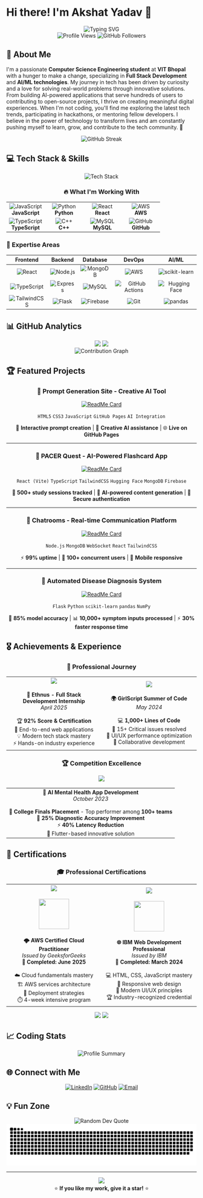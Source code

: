 # Hi there! I'm Akshat Yadav 👋

<div align="center">
  <img src="https://readme-typing-svg.demolab.com?font=Fira+Code&size=28&duration=3000&pause=1000&color=36BCF7FF&center=true&vCenter=true&width=600&lines=Full+Stack+Developer;AI+%26+ML+Enthusiast;Open+Source+Contributor;Problem+Solver" alt="Typing SVG" />
</div>

<div align="center">
  <img src="https://komarev.com/ghpvc/?username=akshatyadav31&color=blueviolet&style=for-the-badge&label=PROFILE+VIEWS" alt="Profile Views" />
  <img src="https://img.shields.io/github/followers/akshatyadav31?color=blue&style=for-the-badge&logo=github" alt="GitHub Followers" />
</div>

## 🚀 About Me

I'm a passionate **Computer Science Engineering student** at **VIT Bhopal** with a hunger to make a change, specializing in **Full Stack Development** and **AI/ML technologies**. My journey in tech has been driven by curiosity and a love for solving real-world problems through innovative solutions. From building AI-powered applications that serve hundreds of users to contributing to open-source projects, I thrive on creating meaningful digital experiences. When I'm not coding, you'll find me exploring the latest tech trends, participating in hackathons, or mentoring fellow developers. I believe in the power of technology to transform lives and am constantly pushing myself to learn, grow, and contribute to the tech community. 🚀

<div align="center">
  <img src="https://github-readme-streak-stats.herokuapp.com/?user=akshatyadav31&theme=radical&hide_border=true" alt="GitHub Streak" />
</div>

## 💻 Tech Stack & Skills

<div align="center">

<img src="https://skillicons.dev/icons?i=js,python,cpp,typescript,react,html,css,tailwind,bootstrap,nodejs,express,flask,mongodb,mysql,git,github,aws,firebase&perline=6" alt="Tech Stack" />

</div>

<div align="center">
  
### 🔥 What I'm Working With

<table>
<tr>
<td align="center" width="25%">
<img src="https://techstack-generator.vercel.app/js-icon.svg" alt="JavaScript" width="65" height="65" />
<br><strong>JavaScript</strong>
</td>
<td align="center" width="25%">
<img src="https://techstack-generator.vercel.app/python-icon.svg" alt="Python" width="65" height="65" />
<br><strong>Python</strong>
</td>
<td align="center" width="25%">
<img src="https://techstack-generator.vercel.app/react-icon.svg" alt="React" width="65" height="65" />
<br><strong>React</strong>
</td>
<td align="center" width="25%">
<img src="https://techstack-generator.vercel.app/aws-icon.svg" alt="AWS" width="65" height="65" />
<br><strong>AWS</strong>
</td>
</tr>
<tr>
<td align="center" width="25%">
<img src="https://techstack-generator.vercel.app/ts-icon.svg" alt="TypeScript" width="65" height="65" />
<br><strong>TypeScript</strong>
</td>
<td align="center" width="25%">
<img src="https://techstack-generator.vercel.app/cpp-icon.svg" alt="C++" width="65" height="65" />
<br><strong>C++</strong>
</td>
<td align="center" width="25%">
<img src="https://techstack-generator.vercel.app/mysql-icon.svg" alt="MySQL" width="65" height="65" />
<br><strong>MySQL</strong>
</td>
<td align="center" width="25%">
<img src="https://techstack-generator.vercel.app/github-icon.svg" alt="GitHub" width="65" height="65" />
<br><strong>GitHub</strong>
</td>
</tr>
</table>

</div>

### 🎯 Expertise Areas
<div align="center">

| **Frontend** | **Backend** | **Database** | **DevOps** | **AI/ML** |
|:---:|:---:|:---:|:---:|:---:|
| ![React](https://img.shields.io/badge/-React-61DAFB?style=flat-square&logo=react&logoColor=black) | ![Node.js](https://img.shields.io/badge/-Node.js-339933?style=flat-square&logo=Node.js&logoColor=white) | ![MongoDB](https://img.shields.io/badge/-MongoDB-47A248?style=flat-square&logo=mongodb&logoColor=white) | ![AWS](https://img.shields.io/badge/-AWS-232F3E?style=flat-square&logo=amazon-aws&logoColor=white) | ![scikit-learn](https://img.shields.io/badge/-scikit--learn-F7931E?style=flat-square&logo=scikit-learn&logoColor=white) |
| ![TypeScript](https://img.shields.io/badge/-TypeScript-3178C6?style=flat-square&logo=typescript&logoColor=white) | ![Express](https://img.shields.io/badge/-Express-000000?style=flat-square&logo=express&logoColor=white) | ![MySQL](https://img.shields.io/badge/-MySQL-4479A1?style=flat-square&logo=mysql&logoColor=white) | ![GitHub Actions](https://img.shields.io/badge/-GitHub%20Actions-2088FF?style=flat-square&logo=github-actions&logoColor=white) | ![Hugging Face](https://img.shields.io/badge/-Hugging%20Face-FFD21E?style=flat-square&logo=huggingface&logoColor=black) |
| ![TailwindCSS](https://img.shields.io/badge/-TailwindCSS-38B2AC?style=flat-square&logo=tailwind-css&logoColor=white) | ![Flask](https://img.shields.io/badge/-Flask-000000?style=flat-square&logo=flask&logoColor=white) | ![Firebase](https://img.shields.io/badge/-Firebase-FFCA28?style=flat-square&logo=firebase&logoColor=black) | ![Git](https://img.shields.io/badge/-Git-F05032?style=flat-square&logo=git&logoColor=white) | ![pandas](https://img.shields.io/badge/-pandas-150458?style=flat-square&logo=pandas&logoColor=white) |

</div>

## 📊 GitHub Analytics

<div align="center">
  <img height="180em" src="https://github-readme-stats.vercel.app/api?username=akshatyadav31&show_icons=true&theme=radical&include_all_commits=true&count_private=true&hide_border=true"/>
  <img height="180em" src="https://github-readme-stats.vercel.app/api/top-langs/?username=akshatyadav31&layout=compact&langs_count=8&theme=radical&hide_border=true"/>
</div>

<div align="center">
  <img src="https://github-readme-activity-graph.vercel.app/graph?username=akshatyadav31&theme=react-dark&hide_border=true" alt="Contribution Graph" />
</div>

## 🏆 Featured Projects

<div align="center">

### 🎨 Prompt Generation Site - Creative AI Tool
[![ReadMe Card](https://github-readme-stats.vercel.app/api/pin/?username=akshatyadav31&repo=prompt-generator&theme=radical&hide_border=true)](GITHUB_PAGES_LINK_HERE)

`HTML5` `CSS3` `JavaScript` `GitHub Pages` `AI Integration`

🎯 **Interactive prompt creation** | 🎨 **Creative AI assistance** | 🌐 **Live on GitHub Pages**

---

### 🧠 PACER Quest - AI-Powered Flashcard App
[![ReadMe Card](https://github-readme-stats.vercel.app/api/pin/?username=akshatyadav31&repo=pacer-quest&theme=radical&hide_border=true)](https://github.com/akshatyadav31/pacer-quest)

`React (Vite)` `TypeScript` `TailwindCSS` `Hugging Face` `MongoDB` `Firebase`

🎯 **500+ study sessions tracked** | 🤖 **AI-powered content generation** | 🔐 **Secure authentication**

---

### 💬 Chatrooms - Real-time Communication Platform
[![ReadMe Card](https://github-readme-stats.vercel.app/api/pin/?username=akshatyadav31&repo=chatrooms&theme=radical&hide_border=true)](https://github.com/akshatyadav31/chatrooms)

`Node.js` `MongoDB` `WebSocket` `React` `TailwindCSS`

⚡ **99% uptime** | 👥 **100+ concurrent users** | 📱 **Mobile responsive**

---

### 🏥 Automated Disease Diagnosis System
[![ReadMe Card](https://github-readme-stats.vercel.app/api/pin/?username=akshatyadav31&repo=disease-diagnosis&theme=radical&hide_border=true)](https://github.com/akshatyadav31/disease-diagnosis)

`Flask` `Python` `scikit-learn` `pandas` `NumPy`

🎯 **85% model accuracy** | 📊 **10,000+ symptom inputs processed** | ⚡ **30% faster response time**

</div>

## 🎖️ Achievements & Experience

<div align="center">

### 💼 Professional Journey

<table width="100%">
<tr>
<td align="center" width="50%">
<img src="https://img.shields.io/badge/🚀-Full%20Stack%20Developer-FF6B6B?style=for-the-badge&logoColor=white" />
<br><br>
<strong>🏢 Ethnus - Full Stack Development Internship</strong>
<br><em>April 2025</em><br><br>
🏆 <strong>92% Score & Certification</strong><br>
🚀 End-to-end web applications<br>
💡 Modern tech stack mastery<br>
⚡ Hands-on industry experience
</td>
<td align="center" width="50%">
<img src="https://img.shields.io/badge/🌟-Open%20Source%20Contributor-4ECDC4?style=for-the-badge&logoColor=white" />
<br><br>
<strong>🌍 GirlScript Summer of Code</strong>
<br><em>May 2024</em><br><br>
💻 <strong>1,000+ Lines of Code</strong><br>
🔧 15+ Critical issues resolved<br>
🎨 UI/UX performance optimization<br>
🤝 Collaborative development
</td>
</tr>
</table>

### 🏆 Competition Excellence

<div align="center">
<img src="https://img.shields.io/badge/🥇-Smart%20India%20Hackathon%20Finalist-FFD93D?style=for-the-badge&logoColor=black" />
</div>

<table width="100%">
<tr>
<td align="center">
<strong>🧠 AI Mental Health App Development</strong><br>
<em>October 2023</em><br><br>
🏅 <strong>College Finals Placement</strong> - Top performer among <strong>100+ teams</strong><br>
🎯 <strong>25% Diagnostic Accuracy Improvement</strong><br>
⚡ <strong>40% Latency Reduction</strong><br>
📱 Flutter-based innovative solution
</td>
</tr>
</table>

</div>

## 📜 Certifications

<div align="center">

### 🎓 Professional Certifications

<table width="100%">
<tr>
<td align="center" width="50%">
<img src="https://img.shields.io/badge/AWS-Certified%20Cloud%20Practitioner-232F3E?style=for-the-badge&logo=amazon-aws&logoColor=white" />
<br><br>
<img src="https://images.credly.com/size/150x150/images/00634f82-b07f-4bbd-a6bb-53de397fc3a6/image.png" width="80" height="80" />
<br><br>
<strong>🌩️ AWS Certified Cloud Practitioner</strong><br>
<em>Issued by GeeksforGeeks</em><br>
📅 <strong>Completed: June 2025</strong><br><br>
☁️ Cloud fundamentals mastery<br>
🏗️ AWS services architecture<br>
🚀 Deployment strategies<br>
⏱️ 4-week intensive program
</td>
<td align="center" width="50%">
<img src="https://img.shields.io/badge/IBM-Web%20Development%20Certified-054ADA?style=for-the-badge&logo=ibm&logoColor=white" />
<br><br>
<img src="https://images.credly.com/size/150x150/images/e91ed0b0-842b-417f-8d2f-b07535febdda/image.png" width="80" height="80" />
<br><br>
<strong>🌐 IBM Web Development Professional</strong><br>
<em>Issued by IBM</em><br>
📅 <strong>Completed: March 2024</strong><br><br>
💻 HTML, CSS, JavaScript mastery<br>
📱 Responsive web design<br>
🎨 Modern UI/UX principles<br>
🏆 Industry-recognized credential
</td>
</tr>
</table>

<div align="center">
<img src="https://img.shields.io/badge/Total%20Certifications-2-brightgreen?style=for-the-badge&logo=certificate&logoColor=white" />
<img src="https://img.shields.io/badge/Completion%20Rate-100%25-success?style=for-the-badge&logo=checkmarx&logoColor=white" />
</div>

</div>

## 📈 Coding Stats

<div align="center">
  <img src="https://github-profile-summary-cards.vercel.app/api/cards/profile-details?username=akshatyadav31&theme=radical" alt="Profile Summary" />
</div>

## 🌐 Connect with Me

<div align="center">
  
[![LinkedIn](https://img.shields.io/badge/LinkedIn-0077B5?style=for-the-badge&logo=linkedin&logoColor=white)](https://www.linkedin.com/in/akshatyadav31)
[![GitHub](https://img.shields.io/badge/GitHub-100000?style=for-the-badge&logo=github&logoColor=white)](https://github.com/akshatyadav31)
[![Email](https://img.shields.io/badge/Email-D14836?style=for-the-badge&logo=gmail&logoColor=white)](mailto:yadav31ak@gmail.com)

</div>

## 💡 Fun Zone

<div align="center">
  <img src="https://quotes-github-readme.vercel.app/api?type=horizontal&theme=radical" alt="Random Dev Quote" />
</div>

<div align="center">
  <img src="https://raw.githubusercontent.com/Platane/snk/output/github-contribution-grid-snake.svg" alt="Snake animation" />
</div>

---

<div align="center">
  <img src="https://capsule-render.vercel.app/api?type=waving&color=gradient&height=100&section=footer&text=Thanks%20for%20visiting!&fontSize=16&fontAlignY=65&desc=Let's%20build%20something%20amazing%20together!&descAlignY=51&descAlign=62" />
</div>

<div align="center">
  ⭐ <strong>If you like my work, give it a star!</strong> ⭐
</div>
